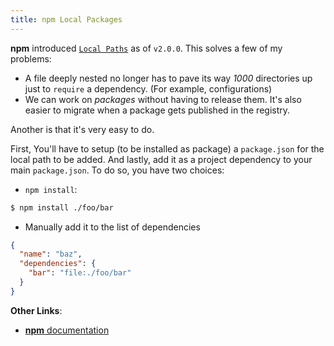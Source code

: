 ```yaml
---
title: npm Local Packages
---
```


**npm** introduced [`Local Paths`](https://docs.npmjs.com/files/package.json#local-paths) as of `v2.0.0`. This solves a few of my problems:

- A file deeply nested no longer has to pave its way *1000* directories up just to `require` a dependency. (For example, configurations)
- We can work on *packages* without having to release them. It's also easier to migrate when a package gets published in the registry.

Another is that it's very easy to do.

First, You'll have to setup (to be installed as package) a `package.json` for the local path to be added.
And lastly, add it as a project dependency to your main `package.json`. To do so, you have two choices:

- `npm install`:

```bash
$ npm install ./foo/bar
```

- Manually add it to the list of dependencies

```json
{
  "name": "baz",
  "dependencies": {
    "bar": "file:./foo/bar"
  }
}
```

**Other Links**:
- [**npm** documentation](https://docs.npmjs.com/files/package.json#local-paths)
